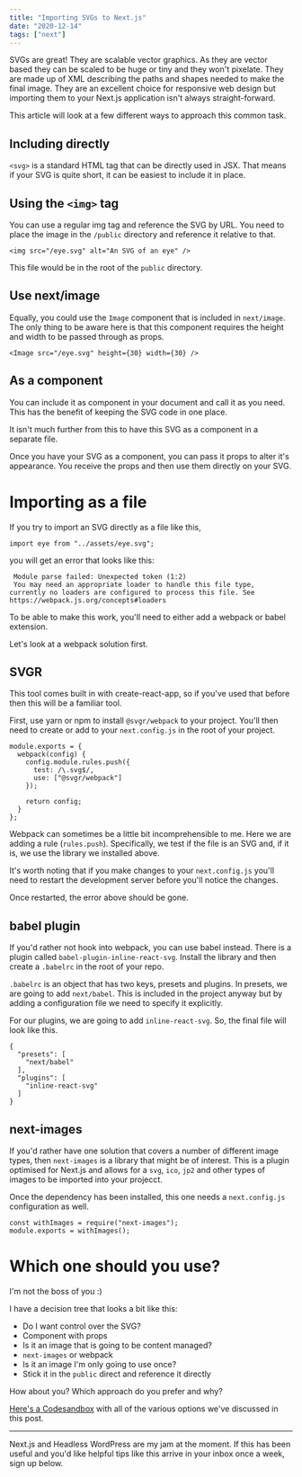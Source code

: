 ```yaml
---
title: "Importing SVGs to Next.js"
date: "2020-12-14"
tags: ["next"]
---
```


SVGs are great! They are scalable vector graphics. As they are vector based they can be scaled to be huge or tiny and they won't pixelate. They are made up of XML describing the paths and shapes needed to make the final image. They are an excellent choice for responsive web design but importing them to your Next.js application isn't always straight-forward.

This article will look at a few different ways to approach this common task.

## Including directly

`<svg>` is a standard HTML tag that can be directly used in JSX. That means if your SVG is quite short, it can be easiest to include it in place.

## Using the `<img>` tag

You can use a regular img tag and reference the SVG by URL. You need to place the image in the `/public` directory and reference it relative to that.

```
<img src="/eye.svg" alt="An SVG of an eye" />
```

This file would be in the root of the `public` directory.

## Use next/image

Equally, you could use the `Image` component that is included in `next/image`. The only thing to be aware here is that this component requires the height and width to be passed through as props.

```
<Image src="/eye.svg" height={30} width={30} />
```

## As a component

You can include it as component in your document and call it as you need. This has the benefit of keeping the SVG code in one place.

It isn't much further from this to have this SVG as a component in a separate file.

Once you have your SVG as a component, you can pass it props to alter it's appearance. You receive the props and then use them directly on your SVG.

# Importing as a file

If you try to import an SVG directly as a file like this,

```
import eye from "../assets/eye.svg";
```

you will get an error that looks like this:

```
 Module parse failed: Unexpected token (1:2)
 You may need an appropriate loader to handle this file type, currently no loaders are configured to process this file. See https://webpack.js.org/concepts#loaders
```

To be able to make this work, you'll need to either add a webpack or babel extension.

Let's look at a webpack solution first.

## SVGR

This tool comes built in with create-react-app, so if you've used that before then this will be a familiar tool.

First, use yarn or npm to install `@svgr/webpack` to your project. You'll then need to create or add to your `next.config.js` in the root of your project.

```
module.exports = {
  webpack(config) {
    config.module.rules.push({
      test: /\.svg$/,
      use: ["@svgr/webpack"]
    });

    return config;
  }
};
```

Webpack can sometimes be a little bit incomprehensible to me. Here we are adding a rule (`rules.push`). Specifically, we test if the file is an SVG and, if it is, we use the library we installed above.

It's worth noting that if you make changes to your `next.config.js` you'll need to restart the development server before you'll notice the changes.

Once restarted, the error above should be gone.

## babel plugin

If you'd rather not hook into webpack, you can use babel instead. There is a plugin called `babel-plugin-inline-react-svg`. Install the library and then create a `.babelrc` in the root of your repo.

`.babelrc` is an object that has two keys, presets and plugins. In presets, we are going to add `next/babel`. This is included in the project anyway but by adding a configuration file we need to specify it explicitly.

For our plugins, we are going to add `inline-react-svg`. So, the final file will look like this.

```
{
  "presets": [
    "next/babel"
  ],
  "plugins": [
    "inline-react-svg"
  ]
}
```

## next-images

If you'd rather have one solution that covers a number of different image types, then `next-images` is a library that might be of interest. This is a plugin optimised for Next.js and allows for a `svg`, `ico`, `jp2` and other types of images to be imported into your projecct.

Once the dependency has been installed, this one needs a `next.config.js` configuration as well.

```
const withImages = require("next-images");
module.exports = withImages();
```

# Which one should you use?

I'm not the boss of you :)

I have a decision tree that looks a bit like this:

- Do I want control over the SVG?
- Component with props
- Is it an image that is going to be content managed?
- `next-images` or webpack
- Is it an image I'm only going to use once?
- Stick it in the `public` direct and reference it directly

How about you? Which approach do you prefer and why?

[Here's a Codesandbox](https://codesandbox.io/s/next-import-svg-8rip3) with all of the various options we've discussed in this post.

* * *

Next.js and Headless WordPress are my jam at the moment. If this has been useful and you'd like helpful tips like this arrive in your inbox once a week, sign up below.
